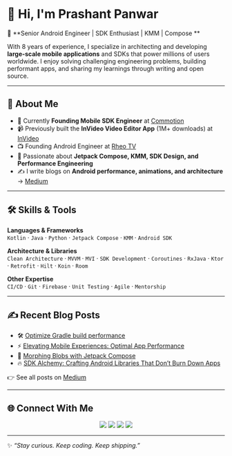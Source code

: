 # 👋 Hi, I'm Prashant Panwar  

🚀 **Senior Android Engineer | SDK Enthusiast | KMM | Compose **

With 8 years of experience, I specialize in architecting and developing **large-scale mobile applications** and SDKs that power millions of users worldwide. I enjoy solving challenging engineering problems, building performant apps, and sharing my learnings through writing and open source.

---

## 🔭 About Me  
- 💼 Currently **Founding Mobile SDK Engineer** at [Commotion](https://gocommotion.com/)  
- 📹 Previously built the **InVideo Video Editor App** (1M+ downloads) at [InVideo](https://invideo.io/)
- 📺 Founding Android Engineer at [Rheo TV](https://www.linkedin.com/company/rheo-tv/)  
- 🌱 Passionate about **Jetpack Compose, KMM, SDK Design, and Performance Engineering**  
- ✍️ I write blogs on **Android performance, animations, and architecture** → [Medium](https://medium.com/@prashant.panwar777)  

---

## 🛠️ Skills & Tools  

**Languages & Frameworks**  
`Kotlin` · `Java` · `Python` · `Jetpack Compose` · `KMM` · `Android SDK`  

**Architecture & Libraries**  
`Clean Architecture` · `MVVM` · `MVI` · `SDK Development` · `Coroutines` · `RxJava` · `Ktor` · `Retrofit` · `Hilt` · `Koin` · `Room`  

**Other Expertise**  
`CI/CD` · `Git` · `Firebase` · `Unit Testing` · `Agile` · `Mentorship`  

---

## ✍️ Recent Blog Posts
- 🛠️ [Optimize Gradle build performance](https://medium.com/@prashant.panwar777/optimize-gradle-build-performance-a767bba13d45)  
- ⚡ [Elevating Mobile Experiences: Optimal App Performance](https://medium.com/@prashant.panwar777/optimising-android-app-performance-best-practices-and-strategies-878d7b7719c6)  
- 🎨 [Morphing Blobs with Jetpack Compose](https://medium.com/@prashant.panwar777/morphing-blobs-with-jetpack-compose-from-circle-to-organic-waves-901759190d3b)
- 🔥 [SDK Alchemy: Crafting Android Libraries That Don’t Burn Down Apps](https://medium.com/@prashant.panwar777/sdk-alchemy-crafting-android-libraries-that-dont-burn-down-apps-ea0f7ca8bd07)  

👉 See all posts on [Medium](https://medium.com/@prashant.panwar777)  

---

## 🌐 Connect With Me  

<p align="center">
  <a href="https://www.linkedin.com/in/prashant-panwar"><img src="https://img.shields.io/badge/-LinkedIn-0077B5?style=for-the-badge&logo=Linkedin&logoColor=white"></a>
  <a href="https://medium.com/@prashant.panwar777"><img src="https://img.shields.io/badge/-Medium-12100E?style=for-the-badge&logo=Medium&logoColor=white"></a>
  <a href="mailto:prashantpanwar777@gmail.com"><img src="https://img.shields.io/badge/-Gmail-D14836?style=for-the-badge&logo=Gmail&logoColor=white"></a>
  <a href="https://www.instagram.com/i.am.prashant.panwar?igsh=OTU4M3hxZW9jOHh6&utm_source=qr"><img src="https://img.shields.io/badge/-Instagram-E4405F?style=for-the-badge&logo=Instagram&logoColor=white"></a>
</p>  

---

✨ *“Stay curious. Keep coding. Keep shipping.”*  
